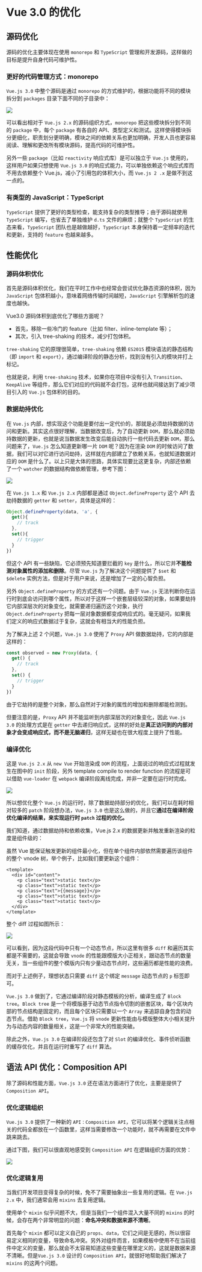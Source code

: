 # Vue 3.0 的优化

## 源码优化

源码的优化主要体现在使用 `monorepo` 和 `TypeScript` 管理和开发源码，这样做的目标是提升自身代码可维护性。

### 更好的代码管理方式：monorepo

`Vue.js 3.0` 中整个源码是通过 `monorepo` 的方式维护的，根据功能将不同的模块拆分到 `packages` 目录下面不同的子目录中：

![](../../.gitbook/assets/jie-ping-20210812-shang-wu-9.04.38.png)

可以看出相对于 `Vue.js 2.x` 的源码组织方式，`monorepo` 把这些模块拆分到不同的 `package` 中，每个 `package` 有各自的 API、类型定义和测试。这样使得模块拆分更细化，职责划分更明确，模块之间的依赖关系也更加明确，开发人员也更容易阅读、理解和更改所有模块源码，提高代码的可维护性。

另外一些 `package`（比如 `reactivity` 响应式库）是可以独立于 `Vue.js` 使用的，这样用户如果只想使用 `Vue.js 3.0` 的响应式能力，可以单独依赖这个响应式库而不用去依赖整个 Vue.js，减小了引用包的体积大小，而 `Vue.js 2 .x` 是做不到这一点的。

### 有类型的 JavaScript：TypeScript

`TypeScript` 提供了更好的类型检查，能支持复杂的类型推导；由于源码就使用 `TypeScript` 编写，也省去了单独维护 `d.ts` 文件的麻烦；就整个 `TypeScript` 的生态来看，`TypeScript` 团队也是越做越好，`TypeScript` 本身保持着一定频率的迭代和更新，支持的 `feature` 也越来越多。

## 性能优化

### 源码体积优化

首先是源码体积优化，我们在平时工作中也经常会尝试优化静态资源的体积，因为 `JavaScript` 包体积越小，意味着网络传输时间越短，`JavaScript` 引擎解析包的速度也越快。 

Vue3.0 源码体积到底优化了哪些方面呢？

* 首先，移除一些冷门的 feature（比如 filter、inline-template 等）；
* 其次，引入 tree-shaking 的技术，减少打包体积。

`tree-shaking` 它的原理很简单，`tree-shaking` 依赖 `ES2015` 模块语法的静态结构（即 `import` 和 `export`），通过编译阶段的静态分析，找到没有引入的模块并打上标记。

也就是说，利用 `tree-shaking` 技术，如果你在项目中没有引入 `Transition`、`KeepAlive` 等组件，那么它们对应的代码就不会打包，这样也就间接达到了减少项目引入的 `Vue.js` 包体积的目的。

### 数据劫持优化

在 `Vue.js` 内部，想实现这个功能是要付出一定代价的，那就是必须劫持数据的访问和更新。其实这点很好理解，当数据改变后，为了自动更新 `DOM`，那么就必须劫持数据的更新，也就是说当数据发生改变后能自动执行一些代码去更新 `DOM`，那么问题来了，`Vue.js` 怎么知道更新哪一片 `DOM` 呢？因为在渲染 `DOM` 的时候访问了数据，我们可以对它进行访问劫持，这样就在内部建立了依赖关系，也就知道数据对应的 `DOM` 是什么了。以上只是大体的思路，具体实现要比这更复杂，内部还依赖了一个 `watcher` 的数据结构做依赖管理，参考下图：

![](../../.gitbook/assets/data.png)

在 `Vue.js 1.x` 和 `Vue.js 2.x` 内部都是通过 `Object.defineProperty` 这个 API 去劫持数据的 `getter` 和 `setter`，具体是这样的：

```javascript
Object.defineProperty(data, 'a', {
  get(){
    // track
  },
  set(){
    // trigger
  }
})
```

但这个 API 有一些缺陷，它必须预先知道要拦截的 `key` 是什么，所以它并**不能检测对象属性的添加和删除**。尽管 `Vue.js` 为了解决这个问题提供了 `$set` 和 `$delete` 实例方法，但是对于用户来说，还是增加了一定的心智负担。

另外 `Object.defineProperty` 的方式还有一个问题。由于 `Vue.js` 无法判断你在运行时到底会访问到哪个属性，所以对于这样一个嵌套层级较深的对象，如果要劫持它内部深层次的对象变化，就需要递归遍历这个对象，执行 `Object.defineProperty` 把每一层对象数据都变成响应式的。毫无疑问，如果我们定义的响应式数据过于复杂，这就会有相当大的性能负担。

为了解决上述 2 个问题，`Vue.js 3.0` 使用了 `Proxy` API 做数据劫持，它的内部是这样的：

```javascript
const observed = new Proxy(data, {
  get() {
    // track
  },
  set() {
    // trigger
  }
})
```

由于它劫持的是整个对象，那么自然对于对象的属性的增加和删除都能检测到。

但要注意的是，`Proxy` API 并不能监听到内部深层次的对象变化，因此 `Vue.js 3.0` 的处理方式是在 `getter` 中去递归响应式，这样的好处是**真正访问到的内部对象才会变成响应式，而不是无脑递归**，这样无疑也在很大程度上提升了性能。

### 编译优化

这是 `Vue.js 2.x` 从 `new Vue` 开始渲染成 `DOM` 的流程，上面说过的响应式过程就发生在图中的 `init` 阶段，另外 template compile to render function 的流程是可以借助 `vue-loader` 在 `webpack` 编译阶段离线完成，并非一定要在运行时完成。

![](../../.gitbook/assets/cgqchl8cuf2azw70aaefu2ema50521.png)

所以想优化整个 `Vue.js` 的运行时，除了数据劫持部分的优化，我们可以在耗时相对较多的 `patch` 阶段想办法，`Vue.js 3.0` 也是这么做的，并且它**通过在编译阶段优化编译的结果，来实现运行时 `patch` 过程的优化。**

我们知道，通过数据劫持和依赖收集，Vue.js 2.x 的数据更新并触发重新渲染的粒度是组件级的：

虽然 Vue 能保证触发更新的组件最小化，但在单个组件内部依然需要遍历该组件的整个 vnode 树，举个例子，比如我们要更新这个组件：

```markup
<template>
  <div id="content">
    <p class="text">static text</p>
    <p class="text">static text</p>
    <p class="text">{{message}}</p>
    <p class="text">static text</p>
    <p class="text">static text</p>
  </div>
</template>
```

整个 diff 过程如图所示：

![](../../.gitbook/assets/ciqc1f-zmn-abap_aaej0vicgda415-1-.png)

可以看到，因为这段代码中只有一个动态节点，所以这里有很多 `diff` 和遍历其实都是不需要的，这就会导致 `vnode` 的性能跟模版大小正相关，跟动态节点的数量无关，当一些组件的整个模版内只有少量动态节点时，这些遍历都是性能的浪费。

而对于上述例子，理想状态只需要 `diff` 这个绑定 `message` 动态节点的 `p` 标签即可。

`Vue.js 3.0` 做到了，它通过编译阶段对静态模板的分析，编译生成了 `Block tree`。`Block tree` 是一个将模版基于动态节点指令切割的嵌套区块，每个区块内部的节点结构是固定的，而且每个区块只需要以一个 `Array` 来追踪自身包含的动态节点。借助 `Block tree`，`Vue.js` 将 `vnode` 更新性能由与模版整体大小相关提升为与动态内容的数量相关，这是一个非常大的性能突破。

除此之外，`Vue.js 3.0` 在编译阶段还包含了对 `Slot` 的编译优化、事件侦听函数的缓存优化，并且在运行时重写了 `diff` 算法。

## 语法 API 优化：Composition API

除了源码和性能方面，`Vue.js 3.0` 还在语法方面进行了优化，主要是提供了 `Composition API`。

### 优化逻辑组织

`Vue.js 3.0` 提供了一种新的 `API：Composition API`，它可以将某个逻辑关注点相关的代码全都放在一个函数里，这样当需要修改一个功能时，就不再需要在文件中跳来跳去。

通过下图，我们可以很直观地感受到 `Composition API` 在逻辑组织方面的优势：

![](../../.gitbook/assets/cgqchl8coi-acoxeaam5nziddqs980.png)

### 优化逻辑复用

当我们开发项目变得复杂的时候，免不了需要抽象出一些复用的逻辑。在 `Vue.js 2.x` 中，我们通常会用 `mixins` 去复用逻辑。

使用单个 `mixin` 似乎问题不大，但是当我们一个组件混入大量不同的 `mixins` 的时候，会存在两个非常明显的问题：**命名冲突和数据来源不清晰**。

首先每个 `mixin` 都可以定义自己的 `props`、`data`，它们之间是无感的，所以很容易定义相同的变量，导致命名冲突。另外对组件而言，如果模板中使用不在当前组件中定义的变量，那么就会不太容易知道这些变量在哪里定义的，这就是数据来源不清晰。但是`Vue.js 3.0` 设计的 `Composition API`，就很好地帮助我们解决了 `mixins` 的这两个问题。

